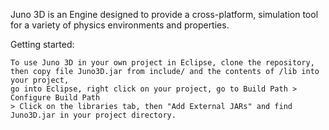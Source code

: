 Juno 3D  is an Engine designed to provide a cross-platform, simulation tool for a variety of physics environments and properties.

Getting started:

    To use Juno 3D in your own project in Eclipse, clone the repository, then copy file Juno3D.jar from include/ and the contents of /lib into your project, 
    go into Eclipse, right click on your project, go to Build Path > Configure Build Path
    > Click on the libraries tab, then "Add External JARs" and find Juno3D.jar in your project directory.
    
  
